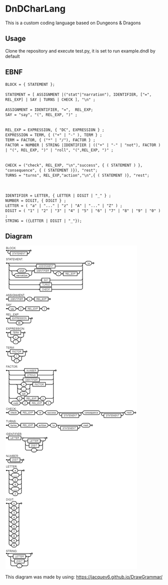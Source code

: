 # DnDCharLang

This is a custom coding language based on Dungeons & Dragons

## Usage
Clone the repository and execute test.py, it is set to run example.dndl by default

## EBNF
```
BLOCK = { STATEMENT };

STATEMENT = [ ASSIGNMENT |("stat"|"narration"), IDENTIFIER, ["=", REL_EXP] | SAY | TURNS | CHECK ], "\n" ;

ASSIGNMENT = IDENTIFIER, "=",  REL_EXP;
SAY = "say", "(", REL_EXP, ")" ;


REL_EXP = EXPRESSION, { "DC", EXPRESSION } ;
EXPRESSION = TERM, { ("+" | "-" ), TERM } ;
TERM = FACTOR, { ("*" | "/"), FACTOR } ;
FACTOR = NUMBER | STRING |IDENTIFIER | (("+" | "-" | "not"), FACTOR ) | "(", REL_EXP, ")" | "roll", "(",REL_EXP, ")" ;


CHECK = ("check", REL_EXP, "\n","success", { ( STATEMENT ) },  "consequence", { ( STATEMENT )}), "rest";
TURNS = "turns", REL_EXP,"action","\n",{ ( STATEMENT )}, "rest";



IDENTIFIER = LETTER, { LETTER | DIGIT | "_" } ;
NUMBER = DIGIT, { DIGIT } ;
LETTER = ( "a" | "..." | "z" | "A" | "..." | "Z" ) ;
DIGIT = ( "1" | "2" | "3" | "4" | "5" | "6" | "7" | "8" | "9" | "0" ) ;
STRING = ({LETTER | DIGIT | "_"});

```

## Diagram
![DS](diagrama.png)

This diagram was made by using: https://jacquev6.github.io/DrawGrammar/